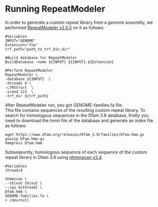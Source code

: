 # Running RepeatModeler
In order to generate a custom repeat library from a genome assembly, we performed [RepeatModeler v2.0.5](https://www.repeatmasker.org/RepeatModeler/) on it as follows:
```
#Variables
INPUT="GENOME"
Extension="fna"
trf_path="path_to_trf_bin_dir"

#Build database for RepeatModeler
BuildDatabase -name ${INPUT} ${INPUT}.${Extension}

#Perform RepeatModeler
RepeatModeler \
-database ${INPUT}  \
-threads 8 \
-LTRStruct  \
-srand 123  \
-trf_dir ${trf_path}
```
After RepeatModeler run, you got GENOME-families.fa file.  
This file contains sequences of the resulting custom repeat library.
To search for homologous sequences in the Dfam 3.8 database, firstly you need to download the hmm file of the database and generate an index file as follows:
```
wget https://www.dfam.org/releases/Dfam_3.8/families/Dfam.hmm.gz
gunzip Dfam.hmm.gz
hmmpress Dfam.hmm
```
Subseqeuntly, homologous sequence of each sequence of the custom repeat library in Dfam 3.8 using [nhmmscan v3.4](https://www.mankier.com/1/nhmmscan).
```
#Variables
thread=4

nhmmscan \
--tblout tblout \
--cpu ${thread} \
Dfam.hmm \
GENOME-families.fa \
> /dev/null
```
